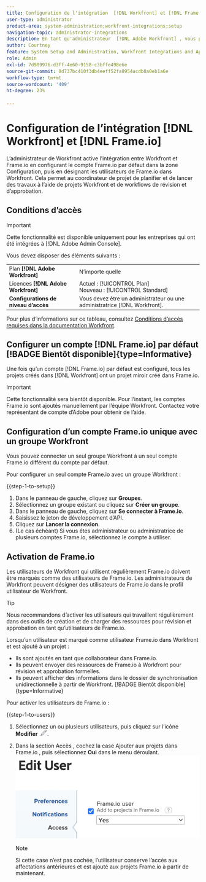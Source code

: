 ```yaml
---
title: Configuration de l'intégration  [!DNL Workfront] et [!DNL Frame.io]
user-type: administrator
product-area: system-administration;workfront-integrations;setup
navigation-topic: administrator-integrations
description: En tant qu'administrateur  [!DNL Adobe Workfront] , vous pouvez intégrer  [!DNL Workfront]  à  [!DNL Frame.io]  et offrir à votre entreprise un moyen transparent de passer en revue et d'approuver les ressources.
author: Courtney
feature: System Setup and Administration, Workfront Integrations and Apps
role: Admin
exl-id: 7d909976-d3ff-4e60-9158-c3bffe498e6e
source-git-commit: 0d737bc410f3db4eeff52fa8954acdb8a0eb1a6e
workflow-type: tm+mt
source-wordcount: '409'
ht-degree: 23%

---
```


# Configuration de l’intégration [!DNL Workfront] et [!DNL Frame.io]

L’administrateur de Workfront active l’intégration entre Workfront et Frame.io en configurant le compte Frame.io par défaut dans la zone Configuration, puis en désignant les utilisateurs de Frame.io dans Workfront. Cela permet au coordinateur de projet de planifier et de lancer des travaux à l’aide de projets Workfront et de workflows de révision et d’approbation.


## Conditions d’accès

>[!IMPORTANT]
>
>Cette fonctionnalité est disponible uniquement pour les entreprises qui ont été intégrées à [!DNL Adobe Admin Console].

Vous devez disposer des éléments suivants :

<table>
  <tr>
   <td>Plan <strong>[!DNL Adobe Workfront]</strong>
   </td>
   <td>N’importe quelle
   </td>
  </tr>
  <tr>
   <td>Licences <strong>[!DNL Adobe Workfront]</strong>
   </td>
   <td>Actuel : [!UICONTROL Plan] <br>
 Nouveau : [!UICONTROL Standard]
   </td>
  </tr>

<tr>
   <td><strong> Configurations de niveau d’accès</strong>
   </td>
   <td>Vous devez être un administrateur ou une administratrice [!DNL Workfront].
   </td>
  </tr>

</table>

Pour plus d’informations sur ce tableau, consultez [Conditions d’accès requises dans la documentation Workfront](/help/quicksilver/administration-and-setup/add-users/access-levels-and-object-permissions/access-level-requirements-in-documentation.md).


## Configurer un compte [!DNL Frame.io] par défaut [!BADGE Bientôt disponible]{type=Informative}

Une fois qu’un compte [!DNL Frame.io] par défaut est configuré, tous les projets créés dans [!DNL Workfront] ont un projet miroir créé dans Frame.io.

>[!IMPORTANT]
>
>Cette fonctionnalité sera bientôt disponible. Pour l’instant, les comptes Frame.io sont ajoutés manuellement par l’équipe Workfront. Contactez votre représentant de compte d’Adobe pour obtenir de l’aide.

## Configuration d’un compte Frame.io unique avec un groupe Workfront

Vous pouvez connecter un seul groupe Workfront à un seul compte Frame.io différent du compte par défaut.

Pour configurer un seul compte Frame.io avec un groupe Workfront :

{{step-1-to-setup}}

1. Dans le panneau de gauche, cliquez sur **Groupes**.
1. Sélectionnez un groupe existant ou cliquez sur **Créer un groupe**.
1. Dans le panneau de gauche, cliquez sur **Se connecter à Frame.io**.
1. Saisissez le jeton de développement d’API.
1. Cliquez sur **Lancer la connexion**.
1. (Le cas échéant) Si vous êtes administrateur ou administratrice de plusieurs comptes Frame.io, sélectionnez le compte à utiliser.

## Activation de Frame.io

Les utilisateurs de Workfront qui utilisent régulièrement Frame.io doivent être marqués comme des utilisateurs de Frame.io. Les administrateurs de Workfront peuvent désigner des utilisateurs de Frame.io dans le profil utilisateur de Workfront.

>[!TIP]
>
>Nous recommandons d’activer les utilisateurs qui travaillent régulièrement dans des outils de création et de charger des ressources pour révision et approbation en tant qu’utilisateurs de Frame.io.

Lorsqu’un utilisateur est marqué comme utilisateur Frame.io dans Workfront et est ajouté à un projet :

* Ils sont ajoutés en tant que collaborateur dans Frame.io. <!--do we need to be more explicit about a frame license being provisioned for them?-->
* Ils peuvent envoyer des ressources de Frame.io à Workfront pour révision et approbation formelles.
* Ils peuvent afficher des informations dans le dossier de synchronisation unidirectionnelle à partir de Workfront. [!BADGE Bientôt disponible]{type=Informative}

Pour activer les utilisateurs de Frame.io :

{{step-1-to-users}}

1. Sélectionnez un ou plusieurs utilisateurs, puis cliquez sur l’icône **Modifier** ![](assets/edit-icon.png).
1. Dans la section Accès , cochez la case Ajouter aux projets dans Frame.io , puis sélectionnez **Oui** dans le menu déroulant.
   ![](assets/add-to-frame-project.png)

   >[!NOTE]
   >
   >Si cette case n’est pas cochée, l’utilisateur conserve l’accès aux affectations antérieures et est ajouté aux projets Frame.io à partir de maintenant.<!-- If the user is deactivated, they lose all access to previous assignments and are removed from the Frame.io account.-->
